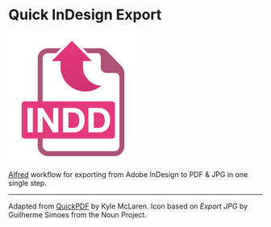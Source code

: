 Quick InDesign Export
=====================
<img src="https://github.com/lauantai/QuickIndesignExport/raw/master/icon.png" alt="Quick InDesign Export" width="256">

[Alfred](http://www.alfredapp.com) workflow for exporting from Adobe InDesign to PDF & JPG in one single step.

---

Adapted from [QuickPDF](https://github.com/kylemclaren/QuickPDF) by Kyle McLaren.
Icon based on *Export JPG* by Guilherme Simoes from the Noun Project.


